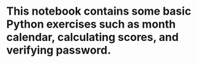 # This notebook contains some basic Python exercises such as month calendar, calculating scores, and verifying password. 
